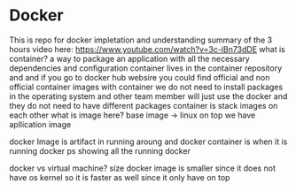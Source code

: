 # Docker

This is repo for docker impletation and understanding
summary of the 3 hours video here: https://www.youtube.com/watch?v=3c-iBn73dDE
what is container?  a way to package an application with all the necessary dependencies and configuration 
container lives in the container repository and and if you go to docker hub websire you could find official and non official container images
with container we do not need to install packages in the operating system and other team member will just use the docker and they do not need to have different packages
container is stack images on each other what is image here?
base image -> linux
on top we have apllication image

docker Image is artifact in running aroung and docker container is when it is running docker ps showing all the running docker 



docker vs virtual machine? size docker image is smaller since it does not have os kernel so it is faster as well since it only have on top

